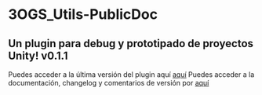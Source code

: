 # 3OGS_Utils-PublicDoc

Un plugin para debug y prototipado de proyectos Unity!
v0.1.1
---

Puedes acceder a la última versión del plugin aquí [aquí](http://localhost/)
Puedes acceder a la documentación, changelog y comentarios de versión por [aquí](http://localhost/)
